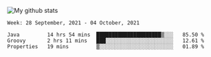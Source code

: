 ![My github stats](https://github-readme-stats.vercel.app/api?username=romvoid95&theme=gruvbox&include_all_commits=true&show_icons=true")

<!--START_SECTION:waka-->
```text
Week: 28 September, 2021 - 04 October, 2021

Java         14 hrs 54 mins  █████████████████████▒░░░   85.50 % 
Groovy       2 hrs 11 mins   ███░░░░░░░░░░░░░░░░░░░░░░   12.61 % 
Properties   19 mins         ▒░░░░░░░░░░░░░░░░░░░░░░░░   01.89 % 
```
<!--END_SECTION:waka-->
